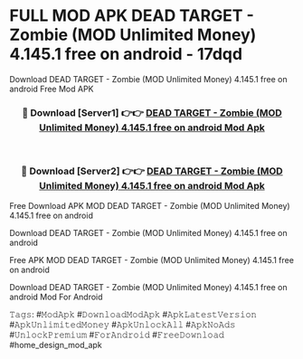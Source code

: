 # FULL MOD APK DEAD TARGET - Zombie (MOD Unlimited Money) 4.145.1 free on android - 17dqd
Download DEAD TARGET - Zombie (MOD Unlimited Money) 4.145.1 free on android Free Mod APK

<div align="center">
<h3>🔴 Download [Server1] 👉👉 <a href="https://apk-comot.site?title=DEAD_TARGET_-_Zombie_(MOD_Unlimited_Money)_4.145.1_free_on_android">DEAD TARGET - Zombie (MOD Unlimited Money) 4.145.1 free on android Mod Apk</a></h3><br>

<h3>🔴 Download [Server2] 👉👉 <a href="https://apk-comot.site?title=DEAD_TARGET_-_Zombie_(MOD_Unlimited_Money)_4.145.1_free_on_android">DEAD TARGET - Zombie (MOD Unlimited Money) 4.145.1 free on android Mod Apk</a></h3>
</div>


Free Download APK MOD DEAD TARGET - Zombie (MOD Unlimited Money) 4.145.1 free on android

Download DEAD TARGET - Zombie (MOD Unlimited Money) 4.145.1 free on android 

Free APK MOD DEAD TARGET - Zombie (MOD Unlimited Money) 4.145.1 free on android 

Download DEAD TARGET - Zombie (MOD Unlimited Money) 4.145.1 free on android Mod For Android

𝚃𝚊𝚐𝚜: #𝙼𝚘𝚍𝙰𝚙𝚔 #𝙳𝚘𝚠𝚗𝚕𝚘𝚊𝚍𝙼𝚘𝚍𝙰𝚙𝚔 #𝙰𝚙𝚔𝙻𝚊𝚝𝚎𝚜𝚝𝚅𝚎𝚛𝚜𝚒𝚘𝚗 #𝙰𝚙𝚔𝚄𝚗𝚕𝚒𝚖𝚒𝚝𝚎𝚍𝙼𝚘𝚗𝚎𝚢 #𝙰𝚙𝚔𝚄𝚗𝚕𝚘𝚌𝚔𝙰𝚕𝚕 #𝙰𝚙𝚔𝙽𝚘𝙰𝚍𝚜 #𝚄𝚗𝚕𝚘𝚌𝚔𝙿𝚛𝚎𝚖𝚒𝚞𝚖 #𝙵𝚘𝚛𝙰𝚗𝚍𝚛𝚘𝚒𝚍 #𝙵𝚛𝚎𝚎𝙳𝚘𝚠𝚗𝚕𝚘𝚊𝚍 #home_design_mod_apk